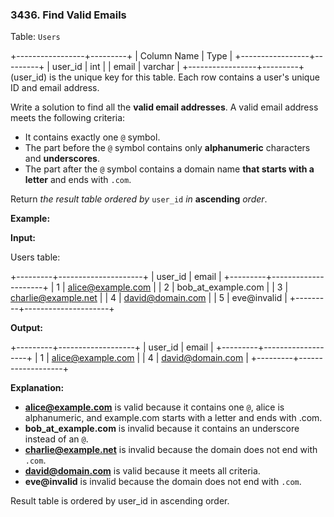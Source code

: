 ### 3436\. Find Valid Emails

Table: `Users`

+-----------------+---------+
| Column Name     | Type    |
+-----------------+---------+
| user\_id         | int     |
| email           | varchar |
+-----------------+---------+
(user\_id) is the unique key for this table.
Each row contains a user's unique ID and email address.

Write a solution to find all the **valid email addresses**. A valid email address meets the following criteria:

*   It contains exactly one `@` symbol.
*   The part before the `@` symbol contains only **alphanumeric** characters and **underscores**.
*   The part after the `@` symbol contains a domain name **that starts with a letter** and ends with `.com`.

Return _the result table ordered by_ `user_id` _in_ **ascending** _order_.

**Example:**

**Input:**

Users table:

+---------+---------------------+
| user\_id | email               |
+---------+---------------------+
| 1       | alice@example.com   |
| 2       | bob\_at\_example.com  |
| 3       | charlie@example.net |
| 4       | david@domain.com    |
| 5       | eve@invalid         |
+---------+---------------------+

**Output:**

+---------+-------------------+
| user\_id | email             |
+---------+-------------------+
| 1       | alice@example.com |
| 4       | david@domain.com  |
+---------+-------------------+

**Explanation:**

*   **alice@example.com** is valid because it contains one `@`, alice is alphanumeric, and example.com starts with a letter and ends with .com.
*   **bob\_at\_example.com** is invalid because it contains an underscore instead of an `@`.
*   **charlie@example.net** is invalid because the domain does not end with `.com`.
*   **david@domain.com** is valid because it meets all criteria.
*   **eve@invalid** is invalid because the domain does not end with `.com`.

Result table is ordered by user\_id in ascending order.
